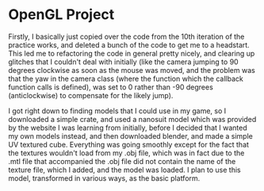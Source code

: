 # OpenGL Project

Firstly, I basically just copied over the code from the 10th iteration of the practice works, and deleted a bunch of the code to get me to a headstart. This led me to refactoring the code in general pretty nicely, and clearing up glitches that I couldn't deal with initially (like the camera jumping to 90 degrees clockwise as soon as the mouse was moved, and the problem was that the yaw in the camera class (where the function which the callback function calls is defined), was set to 0 rather than -90 degrees (anticlockwise) to compensate for the likely jump).

I got right down to finding models that I could use in my game, so I downloaded a simple crate, and used a nanosuit model which was provided by the website I was learning from initially, before I decided that I wanted my own models instead, and then downloaded blender, and made a simple UV textured cube. Everything was going smoothly except for the fact that the textures wouldn't load from my .obj file, which was in fact due to the .mtl file that accompanied the .obj file did not contain the name of the texture file, which I added, and the model was loaded. I plan to use this model, transformed in various ways, as the basic platform.